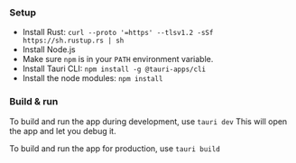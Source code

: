 ### Setup

* Install Rust: 
`curl --proto '=https' --tlsv1.2 -sSf https://sh.rustup.rs | sh`
* Install Node.js 
* Make sure `npm` is in your `PATH` environment variable.
* Install Tauri CLI: `npm install -g @tauri-apps/cli`
* Install the node modules: `npm install`

### Build & run
To build and run the app during development, use `tauri dev`
This will open the app and let you debug it.

To build and run the app for production, use `tauri build`
